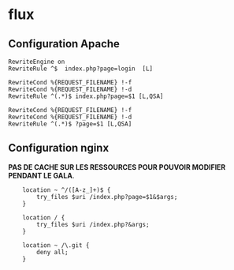 # flux

## Configuration Apache

```
RewriteEngine on
RewriteRule ^$  index.php?page=login  [L]

RewriteCond %{REQUEST_FILENAME} !-f
RewriteCond %{REQUEST_FILENAME} !-d
RewriteRule ^(.*)$ index.php?page=$1 [L,QSA]

RewriteCond %{REQUEST_FILENAME} !-f
RewriteCond %{REQUEST_FILENAME} !-d
RewriteRule ^(.*)$ ?page=$1 [L,QSA]
```

## Configuration nginx

**PAS DE CACHE SUR LES RESSOURCES POUR POUVOIR MODIFIER PENDANT LE GALA**.

```
    location ~ ^/([A-z_]+)$ {
        try_files $uri /index.php?page=$1&$args;
    }

    location / {
        try_files $uri /index.php?&args;
    }

    location ~ /\.git {
        deny all;
    }
```
